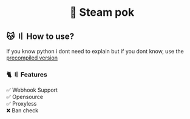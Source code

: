 <h1 align="center">
  🌠 Steam pok
</h1>

## 😽 〢 How to use?
If you know python i dont need to explain
but if you dont know, use the [precompiled version](https://github.com/Femboysito/Steam-ID-Checker-Proxy-less/releases/tag/v1)

### 🐈 〢 Features
✅ Webhook Support \
✅ Opensource \
✅ Proxyless \
❌ Ban check 
